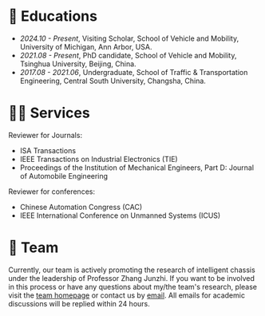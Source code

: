 
# 📖 Educations
- *2024.10 - Present*, Visiting Scholar, School of Vehicle and Mobility, University of Michigan, Ann Arbor, USA.
- *2021.08 - Present*, PhD candidate, School of Vehicle and Mobility, Tsinghua University, Beijing, China.
- *2017.08 - 2021.06*, Undergraduate, School of Traffic & Transportation Engineering, Central South University, Changsha, China.

# 🧑‍🎨 Services
Reviewer for Journals:
  -  ISA Transactions
  -  IEEE Transactions on Industrial Electronics (TIE)
  -  Proceedings of the Institution of Mechanical Engineers, Part D: Journal of Automobile Engineering

Reviewer for conferences:
   - Chinese Automation Congress (CAC)
   - IEEE International Conference on Unmanned Systems (ICUS)

# 🤔 Team
Currently, our team is actively promoting the research of intelligent chassis under the leadership of Professor Zhang Junzhi. If you want to be involved in this process or have any questions about my/the team's research, please visit the [team homepage](sean-shiyuez/ichassis-team.github.io) or contact us by [email](Stary132@163.com).
All emails for academic discussions will be replied within 24 hours.
